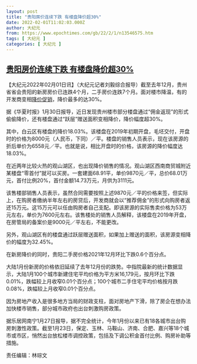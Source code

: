 ```yaml
---
layout: post
title: "贵阳房价连续下跌 有楼盘降价超30%"
date: 2022-02-01T11:02:03.000Z
author: 大纪元
from: https://www.epochtimes.com/gb/22/2/1/n13546575.htm
tags: [ 大纪元 ]
categories: [ 大纪元 ]
---
```

<!--1643713323000-->
[贵阳房价连续下跌 有楼盘降价超30%](https://www.epochtimes.com/gb/22/2/1/n13546575.htm)
------

<div>
<p>【大纪元2022年02月01日讯】（大纪元记者刘毅综合报导）截至去年12月，贵州省省会贵阳的新房房价已连跌4个月，二手房价连跌7个月。面对楼市降温，有的开发商变相<a href="https://www.epochtimes.com/gb/tag/%E9%99%8D%E4%BB%B7%E4%BF%83%E9%94%80.html">降价促销</a>，降价最多的达30%。</p><p>据《华夏时报》1月30日报导，近日发现贵州楼市部分楼盘通过“佣金返现”的形式偷偷降价，还有楼盘通过“跃层”赠送面积变相降价，降价幅度超30%。</p><p>其中，白云区有楼盘的降价18.03%。该楼盘在2019年初期开盘，毛坯交付，开盘时的价格为8000元（人民币，下同）／平。楼盘的销售人员表示，现在该房源的折后单价为6558元／平。也就是说，相比开盘时的价格，该房源的降价幅度达18.03%。</p><p>在近两年比较火热的观山湖区，也出现降价销售的情况。观山湖区西南商贸城附近某楼盘“零首付”就可以买房。一套建面68.91平，单价9870元／平，总价68.01万元，首付比例20%，首付金额14.73万元，月供为3111元。</p><p>该售楼部销售人员表示，虽然合同需要按照上述9870元／平的价格来签，但实际上，在购房者缴纳半年左右的房贷后，开发商就会以“推荐佣金”的形式向购房者返还15万元。这15万元可以任由购房者自己支配。即该房源的实际售卖价格为53万元左右，单价为7600元左右。该售楼处的销售人员解释，该楼盘在2019年开盘，在房管局的备案价是9000元／平左右，不能更改。</p><p>另外，观山湖区有的楼盘通过跃层赠送面积，如果加上赠送的面积，该房源变相降价的幅度为32.45%。</p><p>在新房降价的同时，贵阳二手房价格2021年12月环比下跌0.6个百分点。</p><p>大陆1月份新房的价格依旧延续了去年12月份的跌势。中指院最新的统计数据显示，大陆1月100个城市新建住宅平均价格为平方米16,179元，按月环比下跌0.01%，跌幅较上月收窄0.01个百分点；100个城市二手住宅平均价格按月跌0.08%，跌幅较上月收窄0.01个百分点。</p><p>因为房地产收入是很多地方当局的财政支柱，面对房地产下滑，除了房企在想办法加快楼市销售，部分城市政府也出台刺激购房政策。</p><p>据乐居网南宁1月27日报导，据不完全统计，今年1月份以来已有18各城市出台购房刺激性政策。截至1月23日，保定、玉林、马鞍山、济南、合肥、嘉兴等18个城市或市区，悄然出台放松楼市调控政策，包括及下调公积金首付比例、购房补助等措施。</p><p>责任编辑：林琮文</p>
</div>
